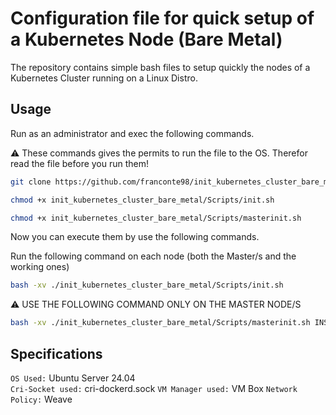 # Configuration file for quick setup of a Kubernetes Node (Bare Metal)

The repository contains simple bash files to setup quickly the nodes of a Kubernetes Cluster running on a Linux Distro. 

## Usage

Run as an administrator and exec the following commands.

⚠️ These commands gives the permits to run the file to the OS. Therefor read the file before you run them!

```bash
git clone https://github.com/franconte98/init_kubernetes_cluster_bare_metal.git
```

```bash
chmod +x init_kubernetes_cluster_bare_metal/Scripts/init.sh
```
```bash
chmod +x init_kubernetes_cluster_bare_metal/Scripts/masterinit.sh
```

Now you can execute them by use the following commands.

Run the following command on each node (both the Master/s and the working ones)
```bash
bash -xv ./init_kubernetes_cluster_bare_metal/Scripts/init.sh
```

⚠️ USE THE FOLLOWING COMMAND ONLY ON THE MASTER NODE/S

```bash
bash -xv ./init_kubernetes_cluster_bare_metal/Scripts/masterinit.sh INSERT_CONTROL_PLANE_IP INSERT_CIDR_PODS
```

## Specifications

` OS Used: ` Ubuntu Server 24.04  
` Cri-Socket used: ` cri-dockerd.sock
` VM Manager used: ` VM Box
` Network Policy: ` Weave


